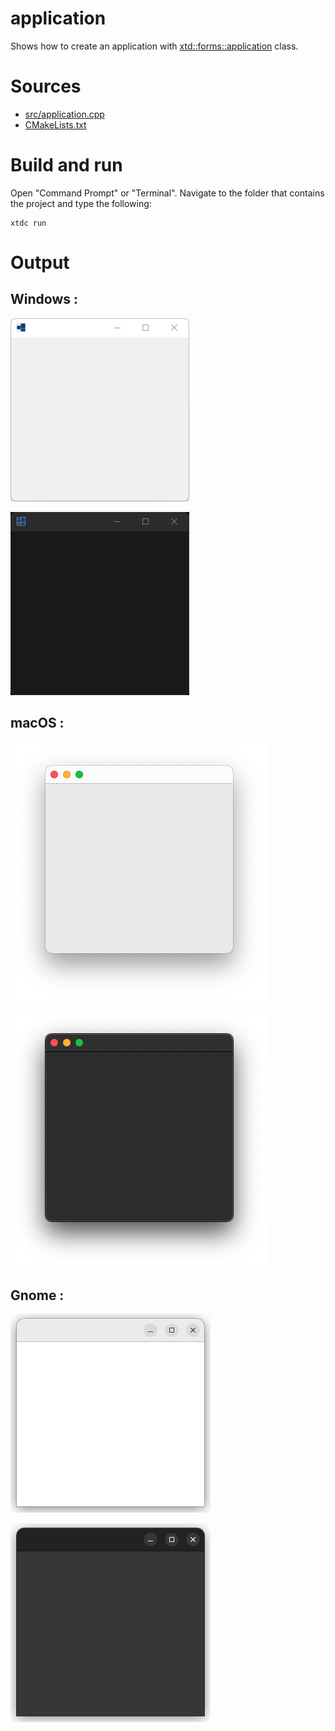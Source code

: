 # application

Shows how to create an application with  [xtd::forms::application](https://gammasoft71.github.io/xtd/reference_guides/latest/classxtd_1_1forms_1_1application.html) class.

# Sources

* [src/application.cpp](src/application.cpp)
* [CMakeLists.txt](CMakeLists.txt)

# Build and run

Open "Command Prompt" or "Terminal". Navigate to the folder that contains the project and type the following:

```shell
xtdc run
```

# Output

## Windows :

![Screenshot](../../../../docs/pictures/examples/application_w.png)

![Screenshot](../../../../docs/pictures/examples/application_wd.png)

## macOS :

![Screenshot](../../../../docs/pictures/examples/application_m.png)

![Screenshot](../../../../docs/pictures/examples/application_md.png)

## Gnome :

![Screenshot](../../../../docs/pictures/examples/application_g.png)

![Screenshot](../../../../docs/pictures/examples/application_gd.png)
